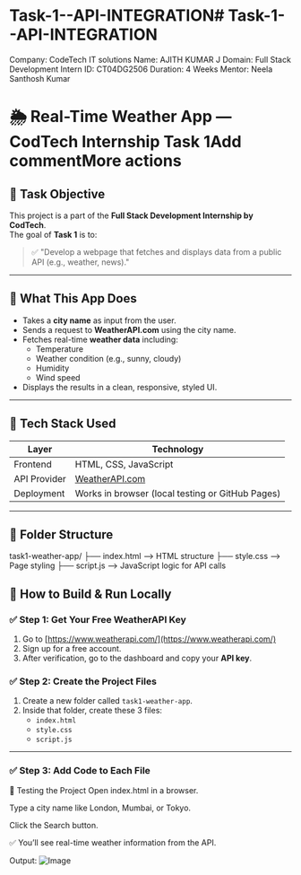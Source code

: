 # Task-1--API-INTEGRATION# Task-1--API-INTEGRATION


Company: CodeTech IT solutions
Name: AJITH KUMAR J
Domain: Full Stack Development
Intern ID: CT04DG2506
Duration: 4 Weeks
Mentor:  Neela Santhosh Kumar 

# 🌦️ Real-Time Weather App — CodTech Internship Task 1Add commentMore actions

## 📌 Task Objective

This project is a part of the **Full Stack Development Internship by CodTech**.  
The goal of **Task 1** is to:

> ✅ "Develop a webpage that fetches and displays data from a public API (e.g., weather, news)."

---

## 🧠 What This App Does

- Takes a **city name** as input from the user.
- Sends a request to **WeatherAPI.com** using the city name.
- Fetches real-time **weather data** including:
  - Temperature
  - Weather condition (e.g., sunny, cloudy)
  - Humidity
  - Wind speed
- Displays the results in a clean, responsive, styled UI.

---

## 🔧 Tech Stack Used

| Layer         | Technology         |
|---------------|--------------------|
| Frontend      | HTML, CSS, JavaScript |
| API Provider  | [WeatherAPI.com](https://www.weatherapi.com/) |
| Deployment    | Works in browser (local testing or GitHub Pages) |

---

## 📂 Folder Structure
task1-weather-app/
├── index.html --> HTML structure
├── style.css --> Page styling
├── script.js --> JavaScript logic for API calls


## 🚀 How to Build & Run Locally

### ✅ Step 1: Get Your Free WeatherAPI Key

1. Go to [https://www.weatherapi.com/](https://www.weatherapi.com/)
2. Sign up for a free account.
3. After verification, go to the dashboard and copy your **API key**.

### ✅ Step 2: Create the Project Files

1. Create a new folder called `task1-weather-app`.
2. Inside that folder, create these 3 files:
   - `index.html`
   - `style.css`
   - `script.js`

---

### ✅ Step 3: Add Code to Each File

🧪 Testing the Project
Open index.html in a browser.

Type a city name like London, Mumbai, or Tokyo.

Click the Search button.

✅ You’ll see real-time weather information from the API.

Output:
![Image](https://github.com/user-attachments/assets/317a4c77-aecf-4202-a65f-75de4f3c4c52)

